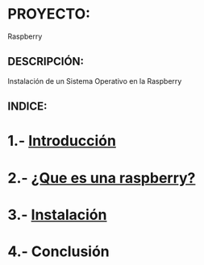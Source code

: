 # PROYECTO:
Raspberry

## DESCRIPCIÓN:
Instalación de un Sistema Operativo en la Raspberry

## INDICE:
# 1.- [Introducción](https://github.com/kikelopser/proyecto/blob/main/INTRODUCCION.md)
# 2.- [¿Que es una raspberry?](https://github.com/kikelopser/proyecto/blob/main/RASPBERRY.md)
# 3.- [Instalación](https://github.com/kikelopser/proyecto/blob/main/INSTALACION.md)
# 4.- Conclusión
